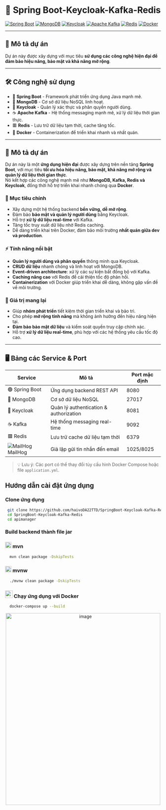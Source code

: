 # 🚀 Spring Boot-Keycloak-Kafka-Redis

[![Spring Boot](https://img.shields.io/badge/Spring%20Boot-6DB33F?style=flat&logo=spring&logoColor=white)](https://spring.io/projects/spring-boot)
[![MongoDB](https://img.shields.io/badge/MongoDB-47A248?style=flat&logo=mongodb&logoColor=white)](https://www.mongodb.com/)
[![Keycloak](https://img.shields.io/badge/Keycloak-CC2927?style=flat&logo=keycloak&logoColor=white)](https://www.keycloak.org/)
[![Apache Kafka](https://img.shields.io/badge/Kafka-231F20?style=flat&logo=apachekafka&logoColor=white)](https://kafka.apache.org/)
[![Redis](https://img.shields.io/badge/Redis-DC382D?style=flat&logo=redis&logoColor=white)](https://redis.io/)
[![Docker](https://img.shields.io/badge/Docker-2496ED?style=flat&logo=docker&logoColor=white)](https://www.docker.com/)

---

## 📝 Mô tả dự án
Dự án này được xây dựng với mục tiêu  **sử dụng các công nghệ hiện đại để đảm bảo hiệu năng, bảo mật và khả năng mở rộng**.

---

## 🛠 Công nghệ sử dụng
- 🌱 **Spring Boot** - Framework phát triển ứng dụng Java mạnh mẽ.
- 🍃 **MongoDB** - Cơ sở dữ liệu NoSQL linh hoạt.
- 🔑 **Keycloak** - Quản lý xác thực và phân quyền người dùng.
- ☕ **Apache Kafka** - Hệ thống messaging mạnh mẽ, xử lý dữ liệu thời gian thực.
- 🟥 **Redis** - Lưu trữ dữ liệu tạm thời, cache tăng tốc.
- 🐳 **Docker** - Containerization để triển khai nhanh và nhất quán.

---

## 📝 Mô tả dự án
Dự án này là một **ứng dụng hiện đại** được xây dựng trên nền tảng **Spring Boot**, với mục tiêu **tối ưu hóa hiệu năng, bảo mật, khả năng mở rộng và quản lý dữ liệu thời gian thực**.  
Nó kết hợp các công nghệ mạnh mẽ như **MongoDB, Kafka, Redis và Keycloak**, đồng thời hỗ trợ triển khai nhanh chóng qua **Docker**.

### 🎯 Mục tiêu chính
- Xây dựng một hệ thống backend **bền vững, dễ mở rộng**.
- Đảm bảo **bảo mật và quản lý người dùng** bằng Keycloak.
- Hỗ trợ **xử lý dữ liệu real-time** với Kafka.
- Tăng tốc truy xuất dữ liệu nhờ Redis caching.
- Dễ dàng triển khai trên Docker, đảm bảo môi trường **nhất quán giữa dev và production**.

### ⚡ Tính năng nổi bật
- **Quản lý người dùng và phân quyền** thông minh qua Keycloak.
- **CRUD dữ liệu** nhanh chóng và linh hoạt với MongoDB.
- **Event-driven architecture**: xử lý các sự kiện bất đồng bộ với Kafka.
- **Caching nâng cao** với Redis để cải thiện tốc độ phản hồi.
- **Containerization** với Docker giúp triển khai dễ dàng, không gặp vấn đề về môi trường.

### 🌟 Giá trị mang lại
- Giúp **nhóm phát triển** tiết kiệm thời gian triển khai và bảo trì.
- Cho phép **mở rộng tính năng** mà không ảnh hưởng đến hiệu năng hiện tại.
- **Đảm bảo bảo mật dữ liệu** và kiểm soát quyền truy cập chính xác.
- Hỗ trợ **xử lý dữ liệu real-time**, phù hợp với các hệ thống yêu cầu tốc độ cao.

---
## 🖥️ Bảng các Service & Port

| Service        | Mô tả                                         | Port mặc định |
|----------------|-----------------------------------------------|---------------|
| 🟢 Spring Boot | Ứng dụng backend REST API                     | 8080          |
| 🍃 MongoDB     | Cơ sở dữ liệu NoSQL                           | 27017         |
| 🔑 Keycloak    | Quản lý authentication & authorization       | 8081   |
| ☕ Kafka       | Hệ thống messaging real-time                  | 9092          |
| 🟥 Redis       | Lưu trữ cache dữ liệu tạm thời                | 6379          |
| ![MailHog](https://avatars.githubusercontent.com/u/10258541?v=4&s=32) MailHog    | Giả lập gửi tin nhắn đến email |  1025/8025    |


> 💡 Lưu ý: Các port có thể thay đổi tùy cấu hình Docker Compose hoặc file `application.yml`.

## Hướng dẫn cài đặt ứng dụng
### Clone ứng dụng
  ```bash
   git clone https://github.com/haivoDA22TTD/SpringBoot-Keycloak-Kafka-Redis.git
   cd SpringBoot-Keycloak-Kafka-Redis
   cd apimanager
  ```
### Build backend thành file jar
### <img src="https://cdn.simpleicons.org/apachemaven/FF6600" width="20"> mvn
  ```bash
    mvn clean package -DskipTests
  ```
### <img src="https://cdn.simpleicons.org/apachemaven/FF6600" width="20"> mvnw
  ```bash
    ./mvnw clean package -DskipTests
  ```
### <img src="https://cdn.simpleicons.org/docker/2496ED" width="24"> Chạy ứng dụng với Docker
  ```bash
    docker-compose up --build
  ```
<p align="center">
  <img width="500" height="620" alt="image" src="https://github.com/user-attachments/assets/252d315a-8ec2-418a-9e95-645ce192d10c" />
</p>
